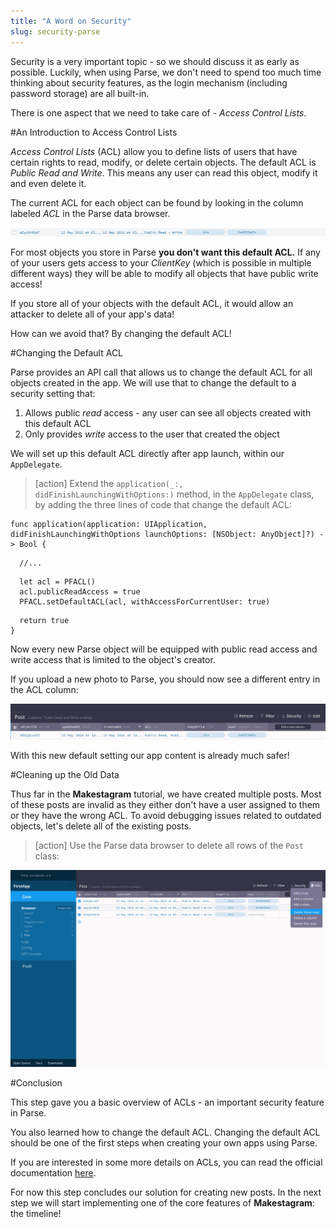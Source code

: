 ```yaml
---
title: "A Word on Security"
slug: security-parse
---
```


Security is a very important topic - so we should discuss it as early as possible. Luckily, when using Parse, we don't need to spend too much time thinking about security features, as the login mechanism (including password storage) are all built-in.

There is one aspect that we need to take care of - _Access Control Lists_.

#An Introduction to Access Control Lists

_Access Control Lists_ (ACL) allow you to define lists of users that have certain rights to read, modify, or delete certain objects. The default ACL is _Public Read and Write_. This means any user can read this object, modify it and even delete it.

The current ACL for each object can be found by looking in the column labeled *ACL* in the Parse data browser.

![image](public_read_write.png)

For most objects you store in Parse **you don't want this default ACL.** If any of your users gets access to your _ClientKey_ (which is possible in multiple different ways) they will be able to modify all objects that have public write access!

If you store all of your objects with the default ACL, it would allow an attacker to delete all of your app's data!

How can we avoid that? By changing the default ACL!

#Changing the Default ACL

Parse provides an API call that allows us to change the default ACL for all objects created in the app. We will use that to change the default to a security setting that:

1. Allows public _read_ access - any user can see all objects created with this default ACL
2. Only provides _write_ access to the user that created the object

We will set up this default ACL directly after app launch, within our `AppDelegate`.

> [action]
Extend the `application(_:, didFinishLaunchingWithOptions:)` method, in the `AppDelegate` class, by adding the three lines of code that change the default ACL:
>
    func application(application: UIApplication, didFinishLaunchingWithOptions launchOptions: [NSObject: AnyObject]?) -> Bool {
>
      //...
>
      let acl = PFACL()
      acl.publicReadAccess = true
      PFACL.setDefaultACL(acl, withAccessForCurrentUser: true)
>
      return true
    }

Now every new Parse object will be equipped with public read access and write access that is limited to the object's creator.

If you upload a new photo to Parse, you should now see a different entry in the ACL column:

![image](public_read_user_write.png)

With this new default setting our app content is already much safer!

#Cleaning up the Old Data

Thus far in the **Makestagram** tutorial, we have created multiple posts. Most of these posts are invalid as they either don't have a user assigned to them or they have the wrong ACL. To avoid debugging issues related to outdated objects, let's delete all of the existing posts.

> [action]
Use the Parse data browser to delete all rows of the `Post` class:
>
![image](delete_posts.png)

#Conclusion

This step gave you a basic overview of ACLs - an important security feature in Parse.

You also learned how to change the default ACL. Changing the default ACL should be one of the first steps when creating your own apps using Parse.

If you are interested in some more details on ACLs, you can read the official documentation [here](https://parse.com/docs/ios/guide#security-object-level-access-control).

For now this step concludes our solution for creating new posts. In the next step we will start implementing one of the core features of **Makestagram**: the timeline!
